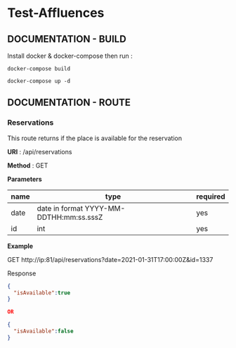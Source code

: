 # Test-Affluences

## DOCUMENTATION - BUILD

Install docker & docker-compose then run :

```
docker-compose build

docker-compose up -d
```

## DOCUMENTATION - ROUTE

### Reservations

This route returns if the place is available for the reservation

**URI** : /api/reservations

**Method** : GET

**Parameters**

| name | type | required |
| ------ | ------ | ------|
| date | date in format YYYY-MM-DDTHH:mm:ss.sssZ | yes |
| id | int | yes |

**Example**

GET http://ip:81/api/reservations?date=2021-01-31T17:00:00Z&id=1337

Response

```json
{
  "isAvailable":true
}

OR

{
  "isAvailable":false
}
```
